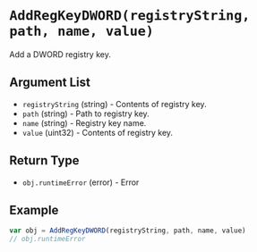 # `AddRegKeyDWORD(registryString, path, name, value)`

Add a DWORD registry key.

## Argument List

 * `registryString` (string) - Contents of registry key.
 * `path` (string) - Path to registry key.
 * `name` (string) - Registry key name.
 * `value` (uint32) - Contents of registry key.

## Return Type

 * `obj.runtimeError` (error) - Error

## Example

```js
var obj = AddRegKeyDWORD(registryString, path, name, value)
// obj.runtimeError
```

